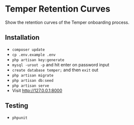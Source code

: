 # Temper Retention Curves

Show the retention curves of the Temper onboarding process.

## Installation

- `composer update`
- `cp .env.example .env`
- `php artisan key:generate`
- `mysql -uroot -p` and hit enter on password input
- `create database temper;` and then `exit` out
- `php artisan migrate`
- `php artisan db:seed`
- `php artisan serve`
- Visit http://127.0.0.1:8000

## Testing

- `phpunit`
